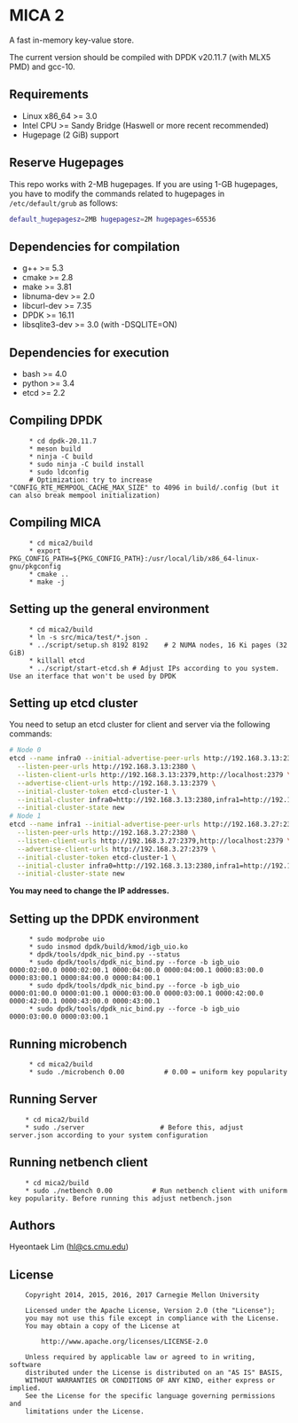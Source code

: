 MICA 2
======

A fast in-memory key-value store.

The current version should be compiled with DPDK v20.11.7 (with MLX5 PMD) and gcc-10.

Requirements
------------

 * Linux x86\_64 >= 3.0
 * Intel CPU >= Sandy Bridge (Haswell or more recent recommended)
 * Hugepage (2 GiB) support

Reserve Hugepages
------------

This repo works with 2-MB hugepages. If you are using 1-GB hugepages, you have to modify the commands related to hugepages in `/etc/default/grub` as follows:
```bash
default_hugepagesz=2MB hugepagesz=2M hugepages=65536
```

Dependencies for compilation
----------------------------

 * g++ >= 5.3
 * cmake >= 2.8
 * make >= 3.81
 * libnuma-dev >= 2.0
 * libcurl-dev >= 7.35
 * DPDK >= 16.11
 * libsqlite3-dev >= 3.0 (with -DSQLITE=ON)

Dependencies for execution
--------------------------

 * bash >= 4.0
 * python >= 3.4
 * etcd >= 2.2

Compiling DPDK
--------------

         * cd dpdk-20.11.7
         * meson build
         * ninja -C build
         * sudo ninja -C build install
         * sudo ldconfig
         # Optimization: try to increase "CONFIG_RTE_MEMPOOL_CACHE_MAX_SIZE" to 4096 in build/.config (but it can also break mempool initialization)

Compiling MICA
--------------

         * cd mica2/build
         * export PKG_CONFIG_PATH=${PKG_CONFIG_PATH}:/usr/local/lib/x86_64-linux-gnu/pkgconfig
         * cmake ..
         * make -j

Setting up the general environment
----------------------------------

         * cd mica2/build
         * ln -s src/mica/test/*.json .
         * ../script/setup.sh 8192 8192    # 2 NUMA nodes, 16 Ki pages (32 GiB)
         * killall etcd
         * ../script/start-etcd.sh # Adjust IPs according to you system. Use an iterface that won't be used by DPDK

Setting up etcd cluster
----------------------------------

You need to setup an etcd cluster for client and server via the following commands:

```bash
# Node 0
etcd --name infra0 --initial-advertise-peer-urls http://192.168.3.13:2380 \
  --listen-peer-urls http://192.168.3.13:2380 \
  --listen-client-urls http://192.168.3.13:2379,http://localhost:2379 \
  --advertise-client-urls http://192.168.3.13:2379 \
  --initial-cluster-token etcd-cluster-1 \
  --initial-cluster infra0=http://192.168.3.13:2380,infra1=http://192.168.3.27:2380 \
  --initial-cluster-state new
# Node 1
etcd --name infra1 --initial-advertise-peer-urls http://192.168.3.27:2380 \
  --listen-peer-urls http://192.168.3.27:2380 \
  --listen-client-urls http://192.168.3.27:2379,http://localhost:2379 \
  --advertise-client-urls http://192.168.3.27:2379 \
  --initial-cluster-token etcd-cluster-1 \
  --initial-cluster infra0=http://192.168.3.13:2380,infra1=http://192.168.3.27:2380 \
  --initial-cluster-state new
```

**You may need to change the IP addresses.**


Setting up the DPDK environment
-------------------------------

         * sudo modprobe uio
         * sudo insmod dpdk/build/kmod/igb_uio.ko
         * dpdk/tools/dpdk_nic_bind.py --status
         * sudo dpdk/tools/dpdk_nic_bind.py --force -b igb_uio 0000:02:00.0 0000:02:00.1 0000:04:00.0 0000:04:00.1 0000:83:00.0 0000:83:00.1 0000:84:00.0 0000:84:00.1
         * sudo dpdk/tools/dpdk_nic_bind.py --force -b igb_uio 0000:01:00.0 0000:01:00.1 0000:03:00.0 0000:03:00.1 0000:42:00.0 0000:42:00.1 0000:43:00.0 0000:43:00.1
         * sudo dpdk/tools/dpdk_nic_bind.py --force -b igb_uio 0000:03:00.0 0000:03:00.1

Running microbench
------------------

         * cd mica2/build
         * sudo ./microbench 0.00          # 0.00 = uniform key popularity

Running Server
--------------
      
        * cd mica2/build
        * sudo ./server                   # Before this, adjust server.json according to your system configuration

Running netbench client
-----------------------

        * cd mica2/build
        * sudo ./netbench 0.00          # Run netbench client with uniform key popularity. Before running this adjust netbench.json

Authors
-------

Hyeontaek Lim (hl@cs.cmu.edu)

License
-------

        Copyright 2014, 2015, 2016, 2017 Carnegie Mellon University

        Licensed under the Apache License, Version 2.0 (the "License");
        you may not use this file except in compliance with the License.
        You may obtain a copy of the License at

            http://www.apache.org/licenses/LICENSE-2.0

        Unless required by applicable law or agreed to in writing, software
        distributed under the License is distributed on an "AS IS" BASIS,
        WITHOUT WARRANTIES OR CONDITIONS OF ANY KIND, either express or implied.
        See the License for the specific language governing permissions and
        limitations under the License.

